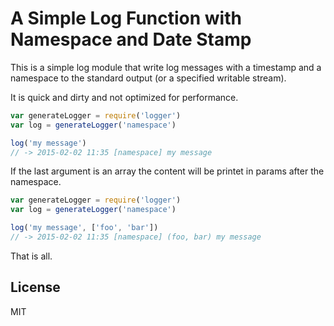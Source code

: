 # A Simple Log Function with Namespace and Date Stamp

This is a simple log module that write log messages with a timestamp and a namespace to the standard output (or a specified writable stream).

It is quick and dirty and not optimized for performance.

```js
var generateLogger = require('logger')
var log = generateLogger('namespace')

log('my message')
// -> 2015-02-02 11:35 [namespace] my message
```

If the last argument is an array the content will be printet in params after the namespace.

```js
var generateLogger = require('logger')
var log = generateLogger('namespace')

log('my message', ['foo', 'bar'])
// -> 2015-02-02 11:35 [namespace] (foo, bar) my message
```

That is all.

## License

MIT
